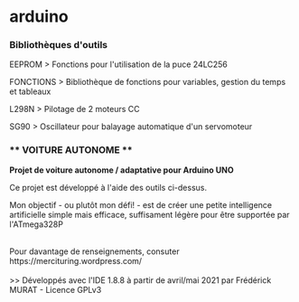 <H1>arduino</H1>

<h3>Bibliothèques d'outils</h3>

<p>EEPROM > Fonctions pour l'utilisation de la puce 24LC256
  
FONCTIONS > Bibliothèque de fonctions pour variables, gestion du temps et tableaux

L298N > Pilotage de 2 moteurs CC

SG90 > Oscillateur pour balayage automatique d'un servomoteur</p>

<H3>** VOITURE AUTONOME **</H3>

<p><b>Projet de voiture autonome / adaptative pour Arduino UNO</b></p>

<p>Ce projet est développé à l'aide des outils ci-dessus.</p>
<p>Mon objectif - ou plutôt mon défi! - est de créer une petite intelligence artificielle simple mais efficace, suffisament légère pour être supportée par l'ATmega328P</p>


<br>
Pour davantage de renseignements, consuter https://mercituring.wordpress.com/<br>
<br>
>> Développés avec l'IDE 1.8.8 à partir de avril/mai 2021 par Frédérick MURAT - Licence GPLv3
